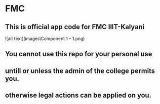 # FMC

## This is official app code for FMC IIIT-Kalyani 
![alt text](images\Component 1 – 1.png)

## You cannot use this repo for your personal use
## untill or unless the admin of the college permits you.
## otherwise legal actions can be applied on you.

